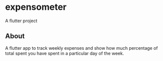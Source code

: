 # expensometer

A flutter project

## About

A flutter app to track weekly expenses and show how much percentage of total spent you have spent in a particular day of the week.
